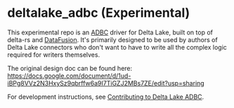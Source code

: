 # deltalake_adbc (Experimental)

This experimental repo is an [ADBC](https://arrow.apache.org/blog/2023/01/05/introducing-arrow-adbc/) driver for Delta Lake, built on top of
delta-rs and [DataFusion](https://arrow.apache.org/datafusion/user-guide/introduction.html). It's primarily designed to be used by authors of
Delta Lake connectors who don't want to have to write all the complex logic
required for writers themselves.

The original design doc can be found here: https://docs.google.com/document/d/1ud-iBPg8VVz2N3HxySz9qbrffw6a9I7TiGZJ2MBs7ZE/edit?usp=sharing

For development instructions, see [Contributing to Delta Lake ADBC](./CONTRIBUTING.md).